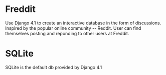 # Freddit
Use Django 4.1 to create an interactive database in the form of discussions. Inspired by the popular online community -- Reddit. User can find themselves posting and reponding to other users at Freddit.

# SQLite
SQLite is the default db provided by Django 4.1
